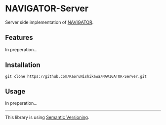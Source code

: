 # NAVIGATOR-Server

<!-- [![PyPI](https://img.shields.io/pypi/v/PACKAGENAME.svg?label=PyPI&style=flat-square)](https://pypi.org/pypi/PACKAGENAME/)
[![Python](https://img.shields.io/pypi/pyversions/PACKAGENAME.svg?label=Python&color=yellow&style=flat-square)](https://pypi.org/pypi/PACKAGENAME/)
[![Test](https://img.shields.io/github/workflow/status/USERNAME/PACKAGENAME/Test?logo=github&label=Test&style=flat-square)](https://github.com/USERNAME/PACKAGENAME/actions)
[![License](https://img.shields.io/badge/license-MIT-blue.svg?label=License&style=flat-square)](LICENSE) -->

Server side implementation of [NAVIGATOR](https://github.com/KaoruNishikawa/NAVIGATOR).

## Features

In preperation...

## Installation

```shell
git clone https://github.com/KaoruNishikawa/NAVIGATOR-Server.git
```

## Usage

In preperation...

---

This library is using [Semantic Versioning](https://semver.org).
